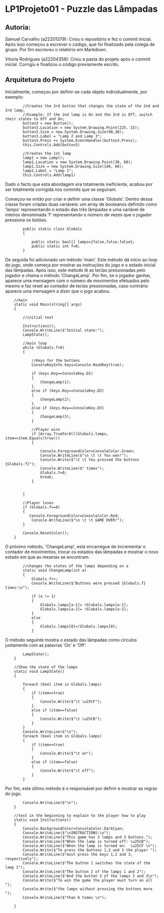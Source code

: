 # LP1Projeto01 - Puzzle das Lâmpadas

## Autoria:

Samuel Carvalho (a22201379): Criou o repositório e fez o commit inicial. Após isso começou a escrever o código, que foi finalizado pela colega de grupo. 
Por fim escreveu o relatório em Markdown.  

Vitoria Rodrigues (a22204356): Criou a pasta do projeto após o commit inicial. Corrigiu e finalizou o código previamente escrito.

## Arquitetura do Projeto

Inicialmente, começou por definir-se cada objeto individualmente, por exemplo:

            //Creates the 3rd button that changes the state of the 2nd and 3rd lamp;
            //Example: If the 2nd lamp is On and the 3rd is Off, switch their states to Off and On;
            button3 = new Button();
            button3.Location = new System.Drawing.Point(225, 15);
            button3.Size = new.System.Drawing.Size(90,30);
            button3.Label = "Lamp 2 and Lamp 3";
            button3.Press += System.EventHandler(button3.Press);
            this.Controls.Add(button3)

            //Creates the 1st lamp
            lamp1 = new Lamp();
            lamp1.Location = new System.Drawing.Point(30, 60); 
            lamp1.Size = new System.Drawing.Size(140, 60);
            lamp1.Label = "Lamp 1";
            this.Controls.Add(lamp1)
            
Dado o facto que esta abordagem era totalmente ineficiente, acabou por ser totalmente corrigida nos commits que se seguiram.


Começou-se então por criar e definir uma classe 'Globals'. Dentro dessa classe foram criadas duas variáveis: um array de booleanos definido como 'lamps' representando o estado das três lâmpadas e uma variável de inteiros denominada 'f' representando o número de vezes que o jogador pressiona os botões.

            public static class Globals
            {

                public static bool[] lamps={false,false,false};
                public static int f=0;
            }
        
        
De seguida foi adicionado um método 'main'. Este método dá início ao loop do jogo, onde começa por mostrar as instruções do jogo e o estado inicial das lâmpadas.
Após isso, este método lê as teclas pressionadas pelo jogador e chama o método 'ChangeLamp'. 
Por fim, se o jogador ganhar, aparece uma mensagem com o número de movimentos efetuados pelo mesmo e faz reset ao contador de teclas pressionadas, caso contrário aparece uma mensagem a dizer que o jogo acabou.
             
        //main 
        static void Main(string[] args)
        {
        
            //initial text

            Instructions();
            Console.WriteLine($"Initial state:");
            LampState();

            //main loop
            while (Globals.f<6)  
            {   
                
                //Keys for the buttons
                ConsoleKeyInfo keys=Console.ReadKey(true);
            
                if (keys.Key==ConsoleKey.D1)
                {
                    ChangeLamp(1);
                }
                else if (keys.Key==ConsoleKey.D2)
                {
                    ChangeLamp(2);
                }
                else if (keys.Key==ConsoleKey.D3)
                {
                    ChangeLamp(3);
                }

                //Player wins
                if (Array.TrueForAll(Globals.lamps, item=>item.Equals(true)))
                {
                    
                    Console.ForegroundColor=ConsoleColor.Green;
                    Console.WriteLine($"\n \t \t You won!");
                    Console.Write($"\t \t You pressed the buttons {Globals.f}");
                    Console.WriteLine($" times");
                    Globals.f=0;
                    break;
                }

                
            }

            //Player loses
            if (Globals.f==6)
            {
               Console.ForegroundColor=ConsoleColor.Red;
                Console.WriteLine($"\n \t \t GAME OVER!"); 
            }

            Console.ResetColor();
        }
        
      
O próximo método, 'ChangeLamp', está encarregue de incrementar o contador de movimentos, trocar os estados das lâmpadas e mostrar o novo estado em que as mesmas se encontram. 

            //changes the states of the lamps depending on a
            static void ChangeLamp(int a)
            {
                Globals.f++;
                Console.WriteLine($"Buttons were pressed {Globals.f} times:\n");

                if (a != 1)
                {
                    Globals.lamps[a-1]= !Globals.lamps[a-1];
                    Globals.lamps[a-2]= !Globals.lamps[a-2];
                }
                else 
                {
                    Globals.lamps[0]=!Globals.lamps[0];
                }
                
                
O método seguinte mostra o estado das lâmpadas como círculos juntamente com as palavras 'On' e 'Off'.

            LampState();
        }

        //Show the state of the lamps
        static void LampState()
        {

            foreach (bool item in Globals.lamps)
            {
                if (item==true)
                {
                    Console.Write($"\t \u25CF");
                }
                else if (item==false)
                {
                    Console.Write($"\t \u25CB");
                }
            }
            Console.WriteLine($"\n");
            foreach (bool item in Globals.lamps)
            {
                if (item==true)
                {
                    Console.Write($"\t on");
                }
                else if (item==false)
                {
                    Console.Write($"\t off");
                }
            }


Por fim, este último método é o responsável por definir e mostrar as regras do jogo.

            Console.WriteLine($"\n");
        }

        //text in the beginning to explain to the player how to play
        static void Instructions()
        {
            Console.BackgroundColor=ConsoleColor.DarkCyan;
            Console.WriteLine($"\nINSTRUCTIONS:\n");
            Console.WriteLine($"This game has 3 lamps and 3 buttons.");
            Console.WriteLine($"When the lamp is turned off: \u25CB");
            Console.WriteLine($"When the lamp is turned on:  \u25CF \n");
            Console.Write($"To press the buttons 1,2 and 3 the player ");
            Console.WriteLine($"must press the keys 1,2 and 3, respectively");
            Console.WriteLine($"The button 1 switches the state of the lamp 1");
            Console.WriteLine($"The button 2 of the lamps 1 and 2");
            Console.WriteLine($"And the button 3 of the lamps 2 and 3\n");
            Console.Write($"To win the game the player must turn on all ");
            Console.Write($"the lamps without pressing the buttons more ");
            Console.WriteLine($"than 6 times \n");
            
        }
        
        
